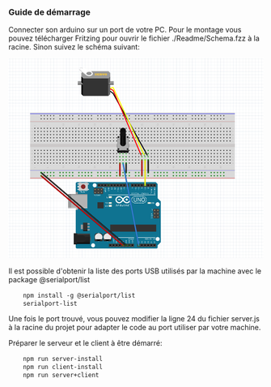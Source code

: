 ### Guide de démarrage

Connecter son arduino sur un port de votre PC.
Pour le montage vous pouvez télécharger Fritzing pour ouvrir le fichier ./Readme/Schema.fzz à la racine. Sinon suivez le schéma suivant: 

![Schema](./Readme/Schema.PNG "Schema du montage")

Il est possible d'obtenir la liste des ports USB utilisés par la machine avec le package @serialport/list

        npm install -g @serialport/list
        serialport-list

Une fois le port trouvé,  vous pouvez modifier la ligne 24 du fichier server.js à la racine du projet pour adapter le code 
au port utiliser par votre machine.

Préparer le serveur et le client à être démarré:

        npm run server-install
        npm run client-install
        npm run server+client
